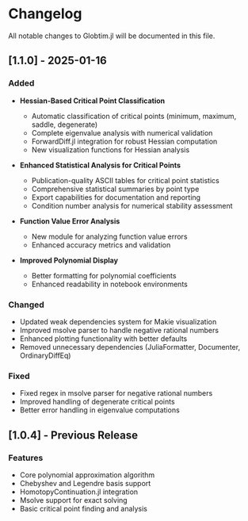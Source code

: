 # Changelog

All notable changes to Globtim.jl will be documented in this file.

## [1.1.0] - 2025-01-16

### Added
- **Hessian-Based Critical Point Classification**
  - Automatic classification of critical points (minimum, maximum, saddle, degenerate)
  - Complete eigenvalue analysis with numerical validation
  - ForwardDiff.jl integration for robust Hessian computation
  - New visualization functions for Hessian analysis

- **Enhanced Statistical Analysis for Critical Points**
  - Publication-quality ASCII tables for critical point statistics
  - Comprehensive statistical summaries by point type
  - Export capabilities for documentation and reporting
  - Condition number analysis for numerical stability assessment

- **Function Value Error Analysis**
  - New module for analyzing function value errors
  - Enhanced accuracy metrics and validation

- **Improved Polynomial Display**
  - Better formatting for polynomial coefficients
  - Enhanced readability in notebook environments

### Changed
- Updated weak dependencies system for Makie visualization
- Improved msolve parser to handle negative rational numbers
- Enhanced plotting functionality with better defaults
- Removed unnecessary dependencies (JuliaFormatter, Documenter, OrdinaryDiffEq)

### Fixed
- Fixed regex in msolve parser for negative rational numbers
- Improved handling of degenerate critical points
- Better error handling in eigenvalue computations

## [1.0.4] - Previous Release

### Features
- Core polynomial approximation algorithm
- Chebyshev and Legendre basis support
- HomotopyContinuation.jl integration
- Msolve support for exact solving
- Basic critical point finding and analysis